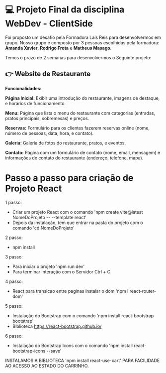 # 💻 Projeto Final da disciplina WebDev - ClientSide

Foi proposto um desafio pela Formadora Laís Reis para desenvolvermos em grupo. Nosso grupo é composto por 3 pessoas escolhidas pela formadora: **Amanda Xavier**,  **Rodrigo Frota** e **Matheus Masago**. 

Temos o prazo de 2 semanas para desenvolvermos o Seguinte projeto:

## 👉 Website de Restaurante​

**Funcionalidades:**

**Página Inicial:** Exibir uma introdução do restaurante, imagens de destaque, e horários de funcionamento.​

**Menu:** Página que lista o menu do restaurante com categorias (entradas, pratos principais, sobremesas) e preços.​

**Reservas:** Formulário para os clientes fazerem reservas online (nome, número de pessoas, data, hora, e contato).​

**Galeria:** Galeria de fotos do restaurante, pratos, e eventos.​

**Contato:** Página com um formulário de contato (nome, email, mensagem) e informações de contato do restaurante (endereço, telefone, mapa).​

# Passo a passo para criação de Projeto React

1 passo:
- Criar um projeto React com o comando 'npm create vite@latest NomeDoProjeto -- --template react'
- Depois da instalação, tem que entrar na pasta do projeto com o comando 'cd NomeDoProjeto'

2 passo:
- npm install

3 passo:
- Para iniciar o projeto 'npm run dev'
- Para terminar interação com o Servidor Ctrl + C

4 passo: 
- React para transicao entre paginas instalar o dom 'npm i react-router-dom'

5 passo: 
- Instalação do Bootstrap com o comando 'npm install react-bootstrap bootstrap'
- Biblioteca https://react-bootstrap.github.io/

6 passo:
- Instalação do Bootstrap Icons com o comando 'npm install react-bootstrap-icons --save'


INSTALAMOS A BIBLIOTECA 'npm install react-use-cart' PARA FACILIDADE AO ACESSO AO ESTADO DO CARRINHO.
